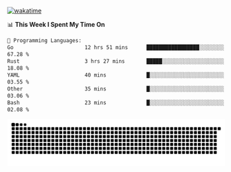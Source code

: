 [![wakatime](https://wakatime.com/badge/user/384f91c6-4eee-411f-8f3b-1b691f58a544.svg)](https://wakatime.com/@384f91c6-4eee-411f-8f3b-1b691f58a544)

<!--START_SECTION:waka-->
📊 **This Week I Spent My Time On** 

```text
💬 Programming Languages: 
Go                       12 hrs 51 mins      █████████████████░░░░░░░░   67.28 % 
Rust                     3 hrs 27 mins       █████░░░░░░░░░░░░░░░░░░░░   18.08 % 
YAML                     40 mins             █░░░░░░░░░░░░░░░░░░░░░░░░   03.55 % 
Other                    35 mins             █░░░░░░░░░░░░░░░░░░░░░░░░   03.06 % 
Bash                     23 mins             █░░░░░░░░░░░░░░░░░░░░░░░░   02.08 % 
```


<!--END_SECTION:waka-->

<picture>
  <source media="(prefers-color-scheme: dark)" srcset="https://raw.githubusercontent.com/fuwx295/fuwx295/output/github-contribution-grid-snake-dark.svg">
  <source media="(prefers-color-scheme: light)" srcset="https://raw.githubusercontent.com/fuwx295/fuwx295/output/github-contribution-grid-snake.svg">
  <img alt="github contribution grid snake animation" src="https://raw.githubusercontent.com/fuwx295/fuwx295/output/github-contribution-grid-snake.svg">
</picture>
